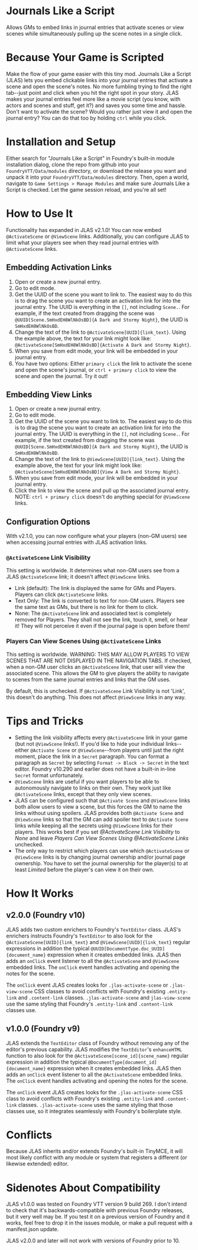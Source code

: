 # Journals Like a Script
Allows GMs to embed links in journal entries that activate scenes or view scenes while simultaneously pulling up the scene notes in a single click.

# Because Your Game is Scripted
Make the flow of your game easier with this tiny mod. Journals Like a Script (JLAS) lets you embed clickable links into your journal entries that activate a scene and open the scene's notes. No more fumbling trying to find the right tab--just point and click when you hit the right spot in your story. JLAS makes your journal entries feel more like a movie script (you know, with actors and scenes and stuff, get it?) and saves you some time and hassle. Don't want to activate the scene? Would you rather just view it and open the journal entry? You can do that too by holding `ctrl` while you click.

# Installation and Setup
Either search for "Journals Like a Script" in Foundry's built-in module installation dialog, clone the repo from github into your `FoundryVTT/Data/modules` directory, or download the release you want and unpack it into your `FoundryVTT/Data/modules` directory. Then, open a world, navigate to `Game Settings > Manage Modules` and make sure Journals Like a Script is checked. Let the game session reload, and you're all set!

# How to Use It
Functionality has expanded in JLAS v2.1.0! You can now embed `@ActivateScene` or `@ViewScene` links. Additionally, you can configure JLAS to limit what your players see when they read journal entries with `@ActivateScene` links.

## Embedding Activation Links
1. Open or create a new journal entry.
2. Go to edit mode.
3. Get the UUID of the scene you want to link to. The easiest way to do this is to drag the scene you want to create an activation link for into the journal entry. The UUID is everything in the `[]`, not including `Scene.`. For example, if the text created from dragging the scene was `@UUID[Scene.SmHxdEH8WlNkOsBD]{A Dark and Stormy Night}`, the UUID is `SmHxdEH8WlNkOsBD`.
4. Change the text of the link to `@ActivateScene[UUID]{link_text}`. Using the example above, the text for your link might look like: `@ActivateScene[SmHxdEH8WlNkOsBD]{Activate A Dark and Stormy Night}`.
5. When you save from edit mode, your link will be embedded in your journal entry.
6. You have two options: Either `primary click` the link to activate the scene and open the scene's journal, or `ctrl + primary click` to view the scene and open the journal. Try it out!

## Embedding View Links
1. Open or create a new journal entry.
2. Go to edit mode.
3. Get the UUID of the scene you want to link to. The easiest way to do this is to drag the scene you want to create an activation link for into the journal entry. The UUID is everything in the `[]`, not including `Scene.`. For example, if the text created from dragging the scene was `@UUID[Scene.SmHxdEH8WlNkOsBD]{A Dark and Stormy Night}`, the UUID is `SmHxdEH8WlNkOsBD`.
4. Change the text of the link to `@ViewScene[UUID]{link_text}`. Using the example above, the text for your link might look like: `@ActivateScene[SmHxdEH8WlNkOsBD]{View A Dark and Stormy Night}`.
5. When you save from edit mode, your link will be embedded in your journal entry.
6. Click the link to view the scene and pull up the associated journal entry. NOTE: `ctrl + primary click` doesn't do anything special for `@ViewScene` links.

## Configuration Options
With v2.1.0, you can now configure what your players (non-GM users) see when accessing journal entries with JLAS activation links.

### `@ActivateScene` Link Visibility
This setting is worldwide. It determines what non-GM users see from a JLAS `@ActivateScene` link; it doesn't affect `@ViewScene` links.

* Link (default): The link is displayed the same for GMs and Players. Players can click `@ActivateScene` links.
* Text Only: The link is converted to text for non-GM users. Players see the same text as GMs, but there is no link for them to click.
* None: The `@ActivateScene` link and associated text is completely removed for Players. They shall not see the link, touch it, smell, or hear it! They will not perceive it even if the journal page is open before them!

### Players Can View Scenes Using `@ActivateScene` Links
This setting is worldwide. WARNING: THIS MAY ALLOW PLAYERS TO VIEW SCENES THAT ARE NOT DISPLAYED IN THE NAVIGATION TABS. If checked, when a non-GM user clicks an `@ActivateScene` link, that user will view the associated scene. This allows the GM to give players the ability to navigate to scenes from the same journal entries and links that the GM uses.

By default, this is unchecked. If `@ActivateScene` Link Visibility is not 'Link', this doesn't do anything. This does not affect `@ViewScene` links in any way.

# Tips and Tricks

* Setting the link visibility affects every `@ActivateScene` link in your game (but not `@ViewScene` links!). If you'd like to hide your individual links--either `@Activate Scene` or `@ViewScene`--from players until just the right moment, place the link in a `Secret` paragraph. You can format a paragraph as `Secret` by selecting `Format -> Block -> Secret` in the text editor. Foundry v10.290 and earlier does not have a built-in in-line `Secret` format unfortunately.
* `@ViewScene` links are useful if you want players to be able to autonomously navigate to links on their own. They work just like `@ActivateScene` links, except that they only view scenes.
* JLAS can be configured such that `@Activate Scene` and `@ViewScene` links both allow users to view a scene, but this forces the GM to name the links without using spoilers. JLAS provides both `@Activate Scene` and `@ViewScene` links so that the GM can add spoiler text to `@Activate Scene` links while keeping all the secrets using `@ViewScene` links for their players. This works best if you set *\@ActivateScene Link Visibility* to *None* and leave *Players Can View Scenes Using \@ActivateScene Links* unchecked.
* The only way to restrict which players can use which `@ActivateScene` or `@ViewScene` links is by changing journal ownership and/or journal page ownership. You have to set the journal ownership for the player(s) to at least *Limited* before the player's can view it on their own.

# How It Works
## v2.0.0 (Foundry v10)
JLAS adds two custom enrichers to Foundry's `TextEditor` class. JLAS's enrichers instructs Foundry's `TextEditor` to also look for the `@ActivateScene[UUID]{link_text}` and `@ViewScene[UUID]{link_text}` regular expressions in addition the typical `@UUID[DocumentType.doc_UUID]{document_name}` expression when it creates embedded links. JLAS then adds an `onClick` event listener to all the `@ActivateScene` and `@ViewScene` embedded links. The `onClick` event handles activating and opening the notes for the scene.

The `onClick` event JLAS creates looks for `.jlas-activate-scene` or `.jlas-view-scene` CSS classes to avoid conflicts with Foundry's existing `.entity-link` and `.content-link` classes. `.jlas-activate-scene` and `jlas-view-scene` use the same styling that Foundry's `.entity-link` and `.content-link` classes use.

## v1.0.0 (Foundry v9)
JLAS extends the `TextEditor` class of Foundry without removing any of the editor's previous capability. JLAS modifies the `TextEditor`'s `enhanceHTML` function to also look for the `@ActivateScene[scene_id]{scene_name}` regular expression in addition the typical `@DocumentType[document_id]{document_name}` expression when it creates embedded links. JLAS then adds an `onClick` event listener to all the `@ActivateScene` embedded links. The `onClick` event handles activating and opening the notes for the scene.

The `onClick` event JLAS creates looks for the `.jlas-activate-scene` CSS class to avoid conflicts with Foundry's existing `.entity-link` and `.content-link` classes. `.jlas-activate-scene` uses the same styling that those classes use, so it integrates seamlessly with Foundry's boilerplate style.

# Conflicts
Because JLAS inherits and/or extends Foundry's built-in TinyMCE, it will most likely conflict with any module or system that registers a different (or likewise extended) editor.

# Sidenotes About Compatibility
JLAS v1.0.0 was tested on Foundry VTT version 9 build 269. I don't intend to check that it's backwards-compatible with previous Foundry releases, but it very well may be. If you test it on a previous version of Foundry and it works, feel free to drop it in the issues module, or make a pull request with a manifest.json update.

JLAS v2.0.0 and later will not work with versions of Foundry prior to 10.
